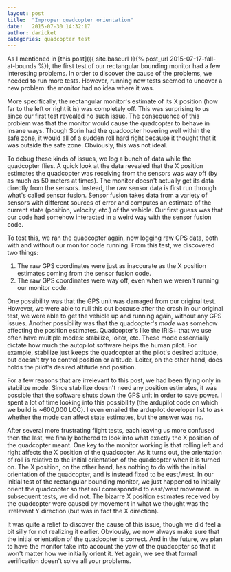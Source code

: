```yaml
---
layout: post
title:  "Improper quadcopter orientation"
date:   2015-07-30 14:32:17
author: daricket
categories: quadcopter test
---
```


As I mentioned in [this post]({{ site.baseurl }}{% post_url 2015-07-17-fall-at-bounds %}),
the first test of our rectangular bounding monitor had a few interesting
problems. In order to discover the cause of the problems, we needed to run
more tests. However, running new tests seemed to uncover a new problem: the
monitor had no idea where it was.

More specifically, the rectangular monitor's estimate of its X position
(how far to the left or right it is) was completely off. This was
surprising to us since our first test revealed no such issue. The
consequence of this problem was that the monitor would cause the quadcopter
to behave in insane ways. Though Sorin had the quadcopter hovering well
within the safe zone, it would all of a sudden roll hard right because it
thought that it was outside the safe zone. Obviously, this was not ideal.

To debug these kinds of issues, we log a bunch of data while the quadcopter
flies. A quick look at the data revealed that the X position estimates the
quadcopter was receiving from the sensors was way off (by as much as 50
meters at times). The monitor doesn't actually get its data directly from
the sensors. Instead, the raw sensor data is first run through what's
called sensor fusion. Sensor fusion takes data from a variety of sensors
with different sources of error and computes an estimate of the current
state (position, velocity, etc.) of the vehicle. Our first guess was that
our code had somehow interacted in a weird way with the sensor fusion code.

To test this, we ran the quadcopter again, now logging raw GPS data, both
with and without our monitor code running. From this test, we discovered
two things:

1. The raw GPS coordinates were just as inaccurate as the X position
estimates coming from the sensor fusion code.
2. The raw GPS coordinates were way off, even when we weren't running
our monitor code.

One possibility was that the GPS unit was damaged from our original
test. However, we were able to rull this out because after the crash in our
original test, we were able to get the vehicle up and running again,
without any GPS issues. Another possibility was that the quadcopter's
*mode* was somehow affecting the position estimates. Quadcopter's like the
IRIS+ that we use often have multiple modes: stabilize, loiter, etc. These
mode essentially dictate how much the autopilot software helps the human
pilot. For example, stabilize just keeps the quadcopter at the pilot's
desired attitude, but doesn't try to control position or altitude. Loiter,
on the other hand, does holds the pilot's desired altitude and position.

For a few reasons that are irrelevant to this post, we had been flying only
in stabilize mode. Since stabilize doesn't need any position estimates, it
was possible that the software shuts down the GPS unit in order to save
power. I spent a lot of time looking into this possibility (the ardupilot
code on which we build is ~600,000 LOC). I even emailed the ardupilot
developer list to ask whether the mode can affect state estimates, but the
answer was no.

After several more frustrating flight tests, each leaving us more confused
then the last, we finally bothered to look into what exactly the X position
of the quadcopter meant. One key to the monitor working is that rolling
left and right affects the X position of the quadcopter. As it turns out,
the orientation of roll is relative to the initial orientation of the
quadcopter when it is turned on. The X position, on the other hand, has
nothing to do with the initial orientation of the quadcopter, and is
instead fixed to be east/west. In our initial test of the rectangular
bounding monitor, we just happened to initially orient the quadcopter so
that roll corresponded to east/west movement. In subsequent tests, we did
not. The bizarre X position estimates received by the quadcopter were
caused by movement in what we thought was the irrelevant Y direction (but
was in fact the X direction).

It was quite a relief to discover the cause of this issue, though we did
feel a bit silly for not realizing it earlier. Obviously, we now always
make sure that the initial orientation of the quadcopter is correct. And in
the future, we plan to have the monitor take into account the yaw of the
quadcopter so that it won't matter how we initially orient it. Yet again,
we see that formal verification doesn't solve all your problems.